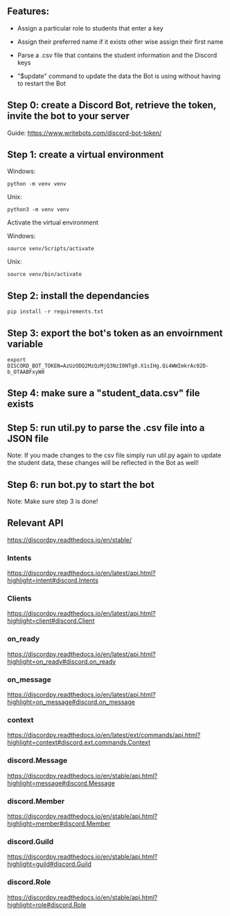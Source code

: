 ## Features:
- Assign a particular role to students that enter a key

- Assign their preferred name if it exists other wise assign their first name

- Parse a .csv file that contains the student information and the Discord keys

- "$update" command to update the data the Bot is using without having to restart the Bot

## Step 0: create a Discord Bot, retrieve the token, invite the bot to your server
Guide: https://www.writebots.com/discord-bot-token/

## Step 1: create a virtual environment

Windows:

`python -m venv venv`

Unix:

`python3 -m venv venv`

Activate the virtual environment

Windows:

`source venv/Scripts/activate`

Unix:

`source venv/bin/activate`

## Step 2: install the dependancies

`pip install -r requirements.txt`

## Step 3: export the bot's token as an envoirnment variable

`export DISCORD_BOT_TOKEN=AzUzODQ2MzQzMjQ3NzI0NTg0.X1sIHg.Qi4WWImkrAc02D-b_OTAABFxyW0`

## Step 4: make sure a "student_data.csv" file exists

## Step 5: run util.py to parse the .csv file into a JSON file 
Note: If you made changes to the csv file simply run util.py again to update the student data,
these changes will be reflected in the Bot as well!

## Step 6: run bot.py to start the bot
Note: Make sure step 3 is done!


## Relevant API
https://discordpy.readthedocs.io/en/stable/

### Intents 
https://discordpy.readthedocs.io/en/latest/api.html?highlight=intent#discord.Intents

### Clients
https://discordpy.readthedocs.io/en/latest/api.html?highlight=client#discord.Client

### on_ready
https://discordpy.readthedocs.io/en/latest/api.html?highlight=on_ready#discord.on_ready

### on_message
https://discordpy.readthedocs.io/en/latest/api.html?highlight=on_message#discord.on_message

### context
https://discordpy.readthedocs.io/en/latest/ext/commands/api.html?highlight=context#discord.ext.commands.Context

### discord.Message
https://discordpy.readthedocs.io/en/stable/api.html?highlight=message#discord.Message

### discord.Member
https://discordpy.readthedocs.io/en/stable/api.html?highlight=member#discord.Member

### discord.Guild
https://discordpy.readthedocs.io/en/stable/api.html?highlight=guild#discord.Guild

### discord.Role
https://discordpy.readthedocs.io/en/stable/api.html?highlight=role#discord.Role
